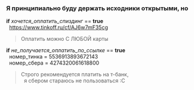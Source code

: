 ### Я принципиально буду держать исходники открытыми, но

**if** _хочется_оплатить_спиздинг_ == **true**  
  https://www.tinkoff.ru/cf/AJ6w7mF35cg  
> Оплатить можно С ЛЮБОЙ карты
  
**if** _не_получается_оплатить_по_ссылке_ == **true**  
  номер_тинка = 5536913893672143  
  номер_сбера = 4274320061618800  
  
> Строго рекомендуется платить на т-банк,  
>   я сбером стараюсь не пользоваться :С
